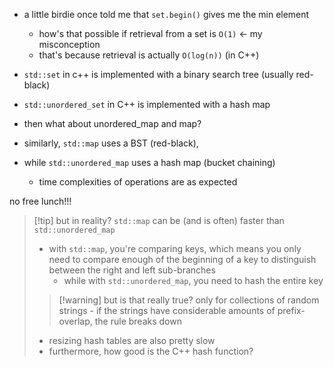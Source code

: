 - a little birdie once told me that `set.begin()` gives me the min element
	- how's that possible if retrieval from a set is `O(1)` <- my misconception
	- that's because retrieval is actually `O(log(n))` (in C++)

- `std::set` in c++ is implemented with a binary search tree (usually red-black)
- `std::unordered_set` in C++ is implemented with a hash map

- then what about unordered_map and map?
- similarly, `std::map` uses a BST (red-black), 
- while `std::unordered_map` uses a hash map (bucket chaining)
	- time complexities of operations are as expected

no free lunch!!!

>[!tip] but in reality?
>`std::map` can be (and is often) faster than `std::unordered_map`
>- with `std::map`, you're comparing keys, which means you only need to compare enough of the beginning of a key to distinguish between the right and left sub-branches
>	- while with `std::unordered_map`, you need to hash the entire key
> > [!warning] but is that really true?
>> only for collections of random strings - if the strings have considerable amounts of prefix-overlap, the rule breaks down
>- resizing hash tables are also pretty slow
>- furthermore, how good is the C++ hash function?

